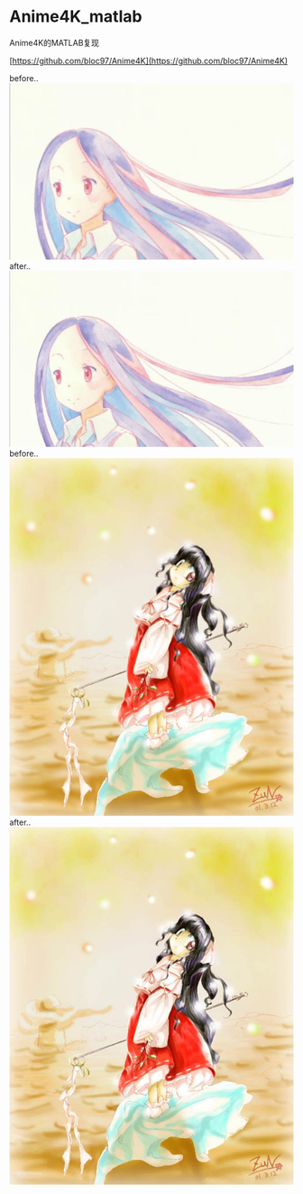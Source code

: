 # Anime4K_matlab

Anime4K的MATLAB复现

[https://github.com/bloc97/Anime4K](https://github.com/bloc97/Anime4K)

before..  
![1](https://github.com/Zzz1227/Anime4K_matlab/blob/master/images/test.jpg)  
after..  
![2](https://github.com/Zzz1227/Anime4K_matlab/blob/master/results/test_after.jpg)  
before..  
![3](https://github.com/Zzz1227/Anime4K_matlab/blob/master/images/TH.jpg)  
after..  
![4](https://github.com/Zzz1227/Anime4K_matlab/blob/master/results/TH_after.jpg)  
